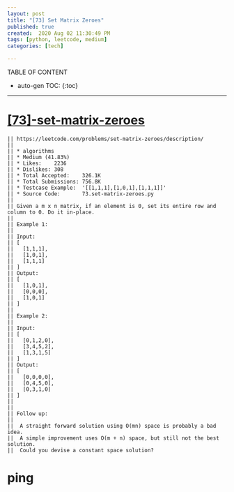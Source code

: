 ```yaml
---
layout: post
title: "[73] Set Matrix Zeroes"
published: true
created:  2020 Aug 02 11:30:49 PM
tags: [python, leetcode, medium]
categories: [tech]

---
```


TABLE OF CONTENT

* auto-gen TOC:
{:toc}

- - -

# [[73]-set-matrix-zeroes](https://leetcode.com/problems/set-matrix-zeroes/description/)

    || https://leetcode.com/problems/set-matrix-zeroes/description/
    || 
    || * algorithms
    || * Medium (41.83%)
    || * Likes:    2236
    || * Dislikes: 308
    || * Total Accepted:    326.1K
    || * Total Submissions: 756.8K
    || * Testcase Example:  '[[1,1,1],[1,0,1],[1,1,1]]'
    || * Source Code:       73.set-matrix-zeroes.py
    || 
    || Given a m x n matrix, if an element is 0, set its entire row and column to 0. Do it in-place.
    || 
    || Example 1:
    || 
    || Input: 
    || [
    ||   [1,1,1],
    ||   [1,0,1],
    ||   [1,1,1]
    || ]
    || Output: 
    || [
    ||   [1,0,1],
    ||   [0,0,0],
    ||   [1,0,1]
    || ]
    || 
    || Example 2:
    || 
    || Input: 
    || [
    ||   [0,1,2,0],
    ||   [3,4,5,2],
    ||   [1,3,1,5]
    || ]
    || Output: 
    || [
    ||   [0,0,0,0],
    ||   [0,4,5,0],
    ||   [0,3,1,0]
    || ]
    || 
    || 
    || Follow up:
    || 
    || 	A straight forward solution using O(mn) space is probably a bad idea.
    || 	A simple improvement uses O(m + n) space, but still not the best solution.
    || 	Could you devise a constant space solution?

# ping




